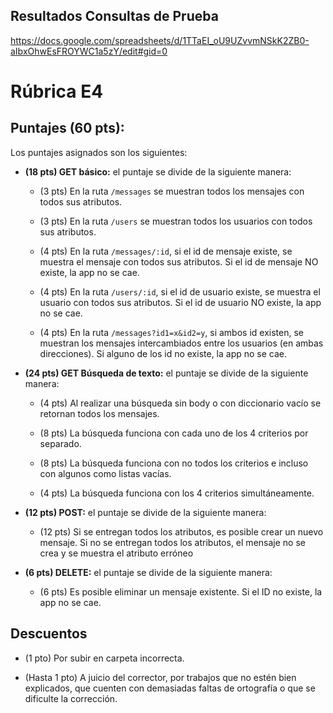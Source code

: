## Resultados Consultas de Prueba

https://docs.google.com/spreadsheets/d/1TTaEI_oU9UZvvmNSkK2ZB0-aIbxOhwEsFROYWC1a5zY/edit#gid=0


# Rúbrica E4

## Puntajes (60 pts):

Los puntajes asignados son los siguientes:

- **(18 pts) GET básico:** el puntaje se divide de la siguiente manera:

  - (3 pts) En la ruta `/messages` se muestran todos los mensajes con todos sus atributos.

  - (3 pts) En la ruta `/users` se muestran todos los usuarios con todos sus atributos.

  - (4 pts) En la ruta `/messages/:id`, si el id de mensaje existe, se muestra el mensaje con todos sus atributos. Si el id de mensaje NO existe, la app no se cae.

  - (4 pts) En la ruta `/users/:id`, si el id de usuario existe, se muestra el usuario con todos sus atributos. Si el id de usuario NO existe, la app no se cae.

  - (4 pts) En la ruta `/messages?id1=x&id2=y`, si ambos id existen, se muestran los mensajes intercambiados entre los usuarios (en ambas direcciones). Si alguno de los id no existe, la app no se cae.

* **(24 pts) GET Búsqueda de texto:** el puntaje se divide de la siguiente manera:

  - (4 pts) Al realizar una búsqueda sin body o con diccionario vacío se retornan todos los mensajes.

  - (8 pts) La búsqueda funciona con cada uno de los 4 criterios por separado.

  - (8 pts) La búsqueda funciona con no todos los criterios e incluso con algunos como listas vacías.

  - (4 pts) La búsqueda funciona con los 4 criterios simultáneamente.

- **(12 pts) POST:** el puntaje se divide de la siguiente manera:

  - (12 pts) Si se entregan todos los atributos, es posible crear un nuevo mensaje. Si no se entregan todos los atributos, el mensaje no se crea y se muestra el atributo erróneo

* **(6 pts) DELETE:** el puntaje se divide de la siguiente manera:

  - (6 pts) Es posible eliminar un mensaje existente. Si el ID no existe, la app no se cae.

## Descuentos

- (1 pto) Por subir en carpeta incorrecta.

- (Hasta 1 pto) A juicio del corrector, por trabajos que no estén bien explicados, que cuenten con demasiadas faltas de ortografía o que se dificulte la corrección.
